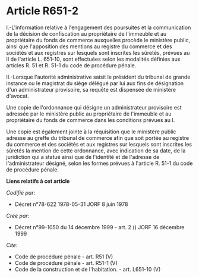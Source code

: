 # Article R651-2

I.-L'information relative à l'engagement des poursuites et la communication de la décision de confiscation au propriétaire de
l'immeuble et au propriétaire du fonds de commerce auxquelles procède le ministère public, ainsi que l'apposition des
mentions au registre du commerce et des sociétés et aux registres sur lesquels sont inscrites les sûretés, prévues au II de
l'article L. 651-10, sont effectuées selon les modalités définies aux articles R. 51 et R. 51-1 du code de procédure pénale. 

II.-Lorsque l'autorité administrative saisit le président du tribunal de grande instance ou le magistrat du siège délégué par
lui aux fins de désignation d'un administrateur provisoire, sa requête est dispensée de ministère d'avocat. 

Une copie de l'ordonnance qui désigne un administrateur provisoire est adressée par le ministère public au propriétaire de
l'immeuble et au propriétaire du fonds de commerce dans les conditions prévues au I. 

Une copie est également jointe à la réquisition que le ministère public adresse au greffe du tribunal de commerce afin que
soit portée au registre du commerce et des sociétés et aux registres sur lesquels sont inscrites les sûretés la mention de
cette ordonnance, avec indication de sa date, de la juridiction qui a statué ainsi que de l'identité et de l'adresse de
l'administrateur désigné, selon les formes prévues à l'article R. 51-1 du code de procédure pénale.

**Liens relatifs à cet article**

_Codifié par_:

  - Décret n°78-622 1978-05-31 JORF 8 juin 1978

_Créé par_:

  - Décret n°99-1050 du 14 décembre 1999 - art. 2 () JORF 16 décembre 1999

_Cite_:

  - Code de procédure pénale - art. R51 (V)
  - Code de procédure pénale - art. R51-1 (V)
  - Code de la construction et de l'habitation. - art. L651-10 (V)
